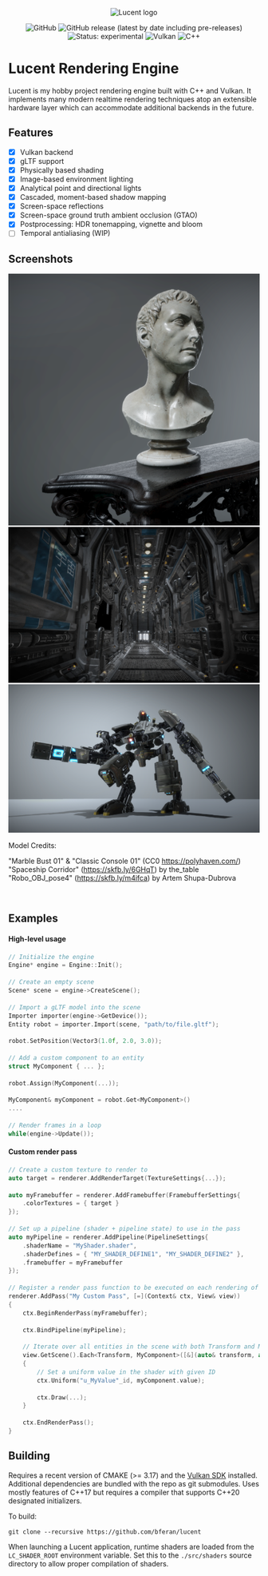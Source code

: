 <p align="center">
<img width="400" src="https://user-images.githubusercontent.com/25774113/140318368-10ecdd0a-0ea6-4a96-b3b5-aa7a540c84b5.png" alt="Lucent logo">
</p>

<p align="center">
<img alt="GitHub" src="https://img.shields.io/github/license/bferan/lucent">
<img alt="GitHub release (latest by date including pre-releases)" src="https://img.shields.io/github/v/release/bferan/lucent?include_prereleases">
<img alt="Status: experimental" src="https://img.shields.io/badge/status-experimental-orange">
<img alt="Vulkan" src="https://img.shields.io/badge/-Vulkan-red?logo=Vulkan&logoColor=white">
<img alt="C++" src="https://img.shields.io/badge/-C++-blue?logo=cplusplus&logoColor=white">
</p>

# Lucent Rendering Engine

Lucent is my hobby project rendering engine built with C++ and Vulkan. It implements many modern realtime rendering
techniques atop an extensible hardware layer which can accommodate additional backends in the future.

## Features

- [x] Vulkan backend
- [x] gLTF support
- [x] Physically based shading
- [x] Image-based environment lighting
- [x] Analytical point and directional lights
- [x] Cascaded, moment-based shadow mapping
- [x] Screen-space reflections
- [x] Screen-space ground truth ambient occlusion (GTAO)
- [x] Postprocessing: HDR tonemapping, vignette and bloom
- [ ] Temporal antialiasing (WIP)

## Screenshots

![Bust](https://raw.githubusercontent.com/bferan/bferan.github.io/master/assets/img/LucentBustThumb.png)
![Hall](https://raw.githubusercontent.com/bferan/bferan.github.io/master/assets/img/LucentCorridorThumb.png)
![Robot](https://raw.githubusercontent.com/bferan/bferan.github.io/master/assets/img/LucentRobotThumb.png)

Model Credits:

"Marble Bust 01" & "Classic Console 01" (CC0 https://polyhaven.com/) </br>
"Spaceship Corridor" (https://skfb.ly/6GHqT) by the_table </br>
"Robo_OBJ_pose4" (https://skfb.ly/m4ifca) by Artem Shupa-Dubrova </br>

<br/>

## Examples

#### High-level usage

```c++
// Initialize the engine
Engine* engine = Engine::Init();

// Create an empty scene
Scene* scene = engine->CreateScene();

// Import a gLTF model into the scene
Importer importer(engine->GetDevice());
Entity robot = importer.Import(scene, "path/to/file.gltf");

robot.SetPosition(Vector3(1.0f, 2.0, 3.0));

// Add a custom component to an entity
struct MyComponent { ... };

robot.Assign(MyComponent(...));

MyComponent& myComponent = robot.Get<MyComponent>()
....

// Render frames in a loop
while(engine->Update());
```

#### Custom render pass
```c++
// Create a custom texture to render to
auto target = renderer.AddRenderTarget(TextureSettings{...});

auto myFramebuffer = renderer.AddFramebuffer(FramebufferSettings{ 
    .colorTextures = { target }
});

// Set up a pipeline (shader + pipeline state) to use in the pass
auto myPipeline = renderer.AddPipeline(PipelineSettings{ 
    .shaderName = "MyShader.shader",
    .shaderDefines = { "MY_SHADER_DEFINE1", "MY_SHADER_DEFINE2" },
    .framebuffer = myFramebuffer
});

// Register a render pass function to be executed on each rendering of the scene 
renderer.AddPass("My Custom Pass", [=](Context& ctx, View& view))
{
    ctx.BeginRenderPass(myFramebuffer);

    ctx.BindPipeline(myPipeline);
    
    // Iterate over all entities in the scene with both Transform and MyComponent
    view.GetScene().Each<Transform, MyComponent>([&](auto& transform, auto& myComponent))
    {
        // Set a uniform value in the shader with given ID
        ctx.Uniform("u_MyValue"_id, myComponent.value);
        
        ctx.Draw(...);
    }
    
    ctx.EndRenderPass();
}
```

## Building

Requires a recent version of CMAKE (>= 3.17) and the [Vulkan SDK](https://www.lunarg.com/vulkan-sdk/) installed.
Additional dependencies are bundled with the repo as git submodules. Uses mostly features of C++17 but requires a 
compiler that supports C++20 designated initializers.

To build:

```shell
git clone --recursive https://github.com/bferan/lucent
```

When launching a Lucent application, runtime shaders are loaded from the `LC_SHADER_ROOT` environment variable. Set this
to the `./src/shaders` source directory to allow proper compilation of shaders.


